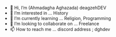 - 👋 Hi, I’m (Ahmadagha Aghazada) deagzehDEV
- 👀 I’m interested in ... History  
- 🌱 I’m currently learning ... Religion, Programming  
- 💞️ I’m looking to collaborate on ... Freelance
- 📫 How to reach me ... discord address ; dghdev

<!---
deagzehDEV/deagzehDEV is a ✨ special ✨ repository because its `README.md` (this file) appears on your GitHub profile.
You can click the Preview link to take a look at your changes.
--->
